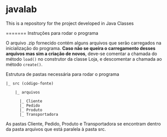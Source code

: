 javalab
=======

This is a repository for the project developed in Java Classes


=======
Instruções para rodar o programa

O arquivo .zip fornecido contém alguns arquivos que serão carregados na inicialização do programa. **Caso não se queira o carregamento desses arquivos mas sim a criação de novos**, deve-se comentar a chamada do método `load()` no construtor da classe Loja, e descomentar a chamada ao método `create()`.

Estrutura de pastas necessária para rodar o programa

    |_ src (código-fonte)
    
        |_ arquivos
    
          |_ Cliente
          |_ Pedido
          |_ Produto
          |_ Transportadora

As pastas Cliente, Pedido, Produto e Transportadora se encontram dentro da pasta arquivos que está paralela à pasta src.
